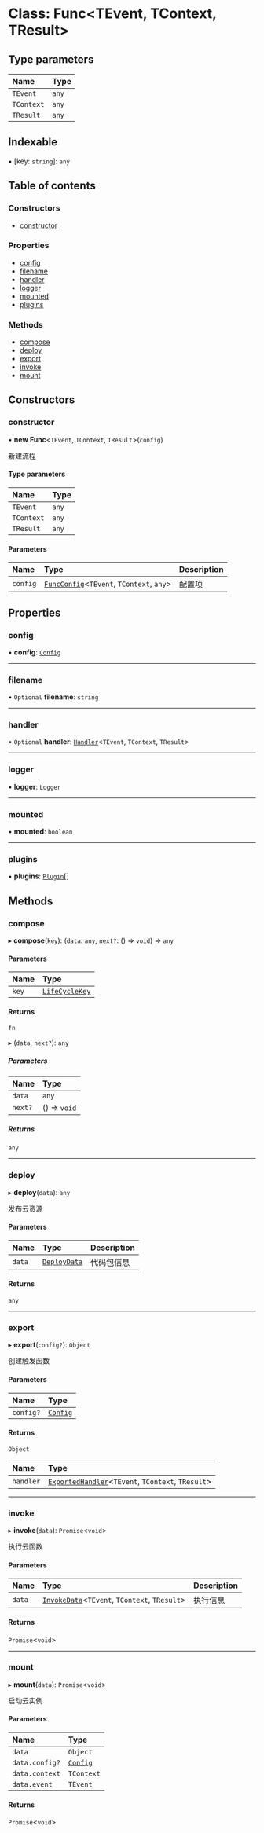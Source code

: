 # Class: Func<TEvent, TContext, TResult\>

## Type parameters

| Name | Type |
| :------ | :------ |
| `TEvent` | `any` |
| `TContext` | `any` |
| `TResult` | `any` |

## Indexable

▪ [key: `string`]: `any`

## Table of contents

### Constructors

- [constructor](Func.md#constructor)

### Properties

- [config](Func.md#config)
- [filename](Func.md#filename)
- [handler](Func.md#handler)
- [logger](Func.md#logger)
- [mounted](Func.md#mounted)
- [plugins](Func.md#plugins)

### Methods

- [compose](Func.md#compose)
- [deploy](Func.md#deploy)
- [export](Func.md#export)
- [invoke](Func.md#invoke)
- [mount](Func.md#mount)

## Constructors

### constructor

• **new Func**<`TEvent`, `TContext`, `TResult`\>(`config`)

新建流程

#### Type parameters

| Name | Type |
| :------ | :------ |
| `TEvent` | `any` |
| `TContext` | `any` |
| `TResult` | `any` |

#### Parameters

| Name | Type | Description |
| :------ | :------ | :------ |
| `config` | [`FuncConfig`](../modules.md#funcconfig)<`TEvent`, `TContext`, `any`\> | 配置项 |

## Properties

### config

• **config**: [`Config`](../modules.md#config)

___

### filename

• `Optional` **filename**: `string`

___

### handler

• `Optional` **handler**: [`Handler`](../modules.md#handler)<`TEvent`, `TContext`, `TResult`\>

___

### logger

• **logger**: `Logger`

___

### mounted

• **mounted**: `boolean`

___

### plugins

• **plugins**: [`Plugin`](../modules.md#plugin)[]

## Methods

### compose

▸ **compose**(`key`): (`data`: `any`, `next?`: () => `void`) => `any`

#### Parameters

| Name | Type |
| :------ | :------ |
| `key` | [`LifeCycleKey`](../modules.md#lifecyclekey) |

#### Returns

`fn`

▸ (`data`, `next?`): `any`

##### Parameters

| Name | Type |
| :------ | :------ |
| `data` | `any` |
| `next?` | () => `void` |

##### Returns

`any`

___

### deploy

▸ **deploy**(`data`): `any`

发布云资源

#### Parameters

| Name | Type | Description |
| :------ | :------ | :------ |
| `data` | [`DeployData`](../modules.md#deploydata) | 代码包信息 |

#### Returns

`any`

___

### export

▸ **export**(`config?`): `Object`

创建触发函数

#### Parameters

| Name | Type |
| :------ | :------ |
| `config?` | [`Config`](../modules.md#config) |

#### Returns

`Object`

| Name | Type |
| :------ | :------ |
| `handler` | [`ExportedHandler`](../modules.md#exportedhandler)<`TEvent`, `TContext`, `TResult`\> |

___

### invoke

▸ **invoke**(`data`): `Promise`<`void`\>

执行云函数

#### Parameters

| Name | Type | Description |
| :------ | :------ | :------ |
| `data` | [`InvokeData`](../modules.md#invokedata)<`TEvent`, `TContext`, `TResult`\> | 执行信息 |

#### Returns

`Promise`<`void`\>

___

### mount

▸ **mount**(`data`): `Promise`<`void`\>

启动云实例

#### Parameters

| Name | Type |
| :------ | :------ |
| `data` | `Object` |
| `data.config?` | [`Config`](../modules.md#config) |
| `data.context` | `TContext` |
| `data.event` | `TEvent` |

#### Returns

`Promise`<`void`\>
